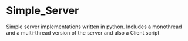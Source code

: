 # Simple_Server
Simple server implementations  written in python. Includes a monothread and a multi-thread version of the server and also a Client script
